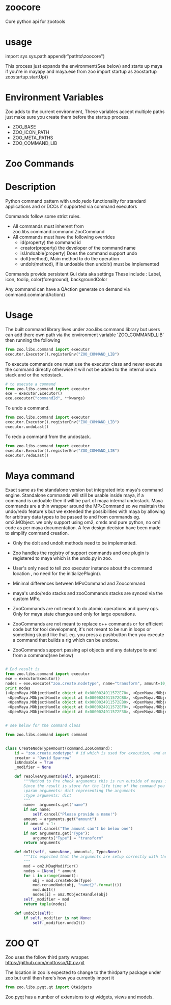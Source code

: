 # zoocore
Core python api for zootools

# usage
import sys
sys.path.append(r"pathto\zoocore")

This process just expands the environment(See below) and starts up maya if you're in mayapy and maya.exe
from zoo import startup as zoostartup
zoostartup.startUp()

# Environment Variables
Zoo adds to the current environment, These variables accept multiple paths just make sure you create them before the
startup process.

- ZOO_BASE
- ZOO_ICON_PATH
- ZOO_META_PATHS
- ZOO_COMMAND_LIB

# Zoo Commands
Description
==============
Python command pattern with undo,redo functionality for standard applications and or DCCs if supported via command executors

Commands follow some strict rules.

- All commands must inherent from zoo.libs.command.command.ZooCommand
- All commands must have the following overrides
    - id(property) the command id
    - creator(property) the developer of the command name
    - isUndoable(property) Does the command support undo
    - doIt(method), Main method to do the operation
    - undoIt(method), if is undoable then undoIt() must be implemented

Commands provide persistent Gui data aka settings
These include :
    Label, icon, toolip, color(foreground), backgroundColor

Any command can have a QAction generate on demand via command.commandAction()

Usage
=====

The built command library lives under zoo.libs.command.library but users can add there own path via the environment
variable 'ZOO_COMMAND_LIB' then running the following

```python
from zoo.libs.command import executor
executor.Executor().registerEnv("ZOO_COMMAND_LIB")
```
To execute commands one must use the executor class and never execute the command directly otherwise
it will not be added to the internal undo stack and or the redostack.

``` python
# to execute a command
from zoo.libs.command import executor
exe = executor.Executor()
exe.executor("commandId", **kwargs)

```
To undo a command.

``` python
from zoo.libs.command import executor
executor.Executor().registerEnv("ZOO_COMMAND_LIB")
executor.undoLast()
```
To redo a command from the undostack.
``` python
from zoo.libs.command import executor
executor.Executor().registerEnv("ZOO_COMMAND_LIB")
executor.redoLast()
```

Maya command
============

Exact same as the standalone version but integrated into maya's command engine. Standalone commands will still be usable
inside maya, if a command is undoable then it will be part of maya internal undostack.
Maya commands are a thin wrapper around the MPxCommand so we maintain the undo/redo feature's but we extended the possibilities
with maya by allowing for arbitrary data types to be passed to and from commands eg. om2.MObject. we only support using
om2, cmds and pure python, no om1 code as per maya documentation.
A few design decision have been made to simplify command creation.

- Only the doIt and undoIt methods need to be implemented.
- Zoo handles the registry of support commands and one plugin is registered to maya which is the undo.py in zoo.
- User's only need to tell zoo executor instance about the command location , no need for the initializePlugin().
- Minimal differences between MPxCommand and Zoocommand
- maya's undo/redo stacks and zooCommands stacks are synced via the custom MPx.
- ZooCommands are not meant to do atomic operations and query ops. Only for maya state changes and only for large operations.
- ZooCommands are not meant to replace c++ commands or for efficient code but for tool development, it's not meant to be
run in loops or something stupid like that. eg. you press a pushbutton then you execute a command that builds a rig which
can be undone.

- ZooCommands support passing api objects and any datatype to and from a command(see below)

```python

# End result is
from zoo.libs.command import executor
exe = executorExecutor()
nodes = exe.execute("zoo.create.nodetype", name="transform", amount=10, Type="transform")
print nodes
(<OpenMaya.MObjectHandle object at 0x0000024911572E70>, <OpenMaya.MObjectHandle object at 0x0000024911572E30>,
 <OpenMaya.MObjectHandle object at 0x0000024911572CB0>, <OpenMaya.MObjectHandle object at 0x0000024911572E90>,
 <OpenMaya.MObjectHandle object at 0x0000024911572EB0>, <OpenMaya.MObjectHandle object at 0x0000024911572ED0>,
 <OpenMaya.MObjectHandle object at 0x0000024911572EF0>, <OpenMaya.MObjectHandle object at 0x0000024911572F10>,
 <OpenMaya.MObjectHandle object at 0x0000024911572F30>, <OpenMaya.MObjectHandle object at 0x0000024911572F50>)


# see below for the command class

from zoo.libs.command import command


class CreateNodeTypeAmount(command.ZooCommand):
    id = "zoo.create.nodetype" # id which is used for execution, and any filtering, lookups, GUIs etc
    creator = "David Sparrow"
    isUndoable = True
    _modifier = None

    def resolveArguments(self, arguments):
        """Method to Pre check arguments this is run outside of mayas internals and the result cached on to the command instance.
        Since the result is store for the life time of the command you need to convert MObjects to MObjectHandles.
        :param arguments: dict representing the arguments
        :type arguments: dict
        """
        name=  arguments.get("name")
        if not name:
            self.cancel("Please provide a name!")
        amount = arguments.get("amount")
        if amount < 1:
            self.cancel("The amount can't be below one")
        if not arguments.get("Type"):
            arguments["Type"] = "transform"
        return arguments

    def doIt(self, name=None, amount=1, Type=None):
        """Its expected that the arguments are setup correctly with the correct datatype,
        """
        mod = om2.MDagModifier()
        nodes = [None] * amount
        for i in xrange(amount):
            obj = mod.createNode(Type)
            mod.renameNode(obj, "name{}".format(i))
            mod.doIt()
            nodes[i] = om2.MObjectHandle(obj)
        self._modifier = mod
        return tuple(nodes)

    def undoIt(self):
        if self._modifier is not None:
            self._modifier.undoIt()

```


# ZOO QT
Zoo uses the follow third party wrapper.
https://github.com/mottosso/Qt.py.git

The location in zoo is expected to change to the thirdparty package under zoo but until then here's how you currently import it
```python
from zoo.libs.pyqt.qt import QtWidgets
```

Zoo.pyqt has a number of extensions to qt widgets, views and models.
